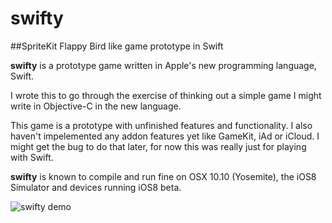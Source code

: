 swifty
======

##SpriteKit Flappy Bird like game prototype in Swift

**swifty** is a prototype game written in Apple's new programming language, Swift.

I wrote this to go through the exercise of thinking out a simple game I might write
in Objective-C in the new language. 

This game is a prototype with unfinished features and functionality. I also haven't 
impelemented any addon features yet like GameKit, iAd or iCloud. I might get the bug 
to do that later, for now this was really just for playing with Swift.

**swifty** is known to compile and run fine on OSX 10.10 (Yosemite), the iOS8 Simulator
and devices running iOS8 beta.

![swifty demo](http://i165.photobucket.com/albums/u49/kolbenwarrior/Swifty_zps6f85e305.gif "Swifty Demo")

